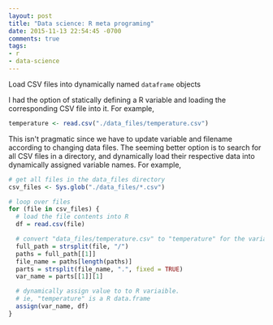 ```yaml
---
layout: post
title: "Data science: R meta programing"
date: 2015-11-13 22:54:45 -0700
comments: true
tags:
- r
- data-science
---
```


Load CSV files into dynamically named `dataframe` objects

<!--more-->

I had the option of statically defining a R variable and loading the
corresponding CSV file into it. For example,

``` r
temperature <- read.csv("./data_files/temperature.csv")
```

This isn't pragmatic since we have to update variable and filename
according to changing data files. The seeming better option is to search
for all CSV files in a directory, and dynamically load their respective data
into dynamically assigned variable names. For example,

``` r
# get all files in the data_files directory
csv_files <- Sys.glob("./data_files/*.csv")

# loop over files
for (file in csv_files) {
  # load the file contents into R
  df = read.csv(file)

  # convert "data_files/temperature.csv" to "temperature" for the variable name
  full_path = strsplit(file, "/")
  paths = full_path[[1]]
  file_name = paths[length(paths)]
  parts = strsplit(file_name, ".", fixed = TRUE)
  var_name = parts[[1]][1]

  # dynamically assign value to to R variaible.
  # ie, "temperature" is a R data.frame
  assign(var_name, df)
}
```
